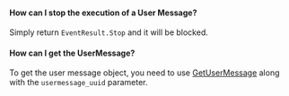#### How can I stop the execution of a User Message?
Simply return `EventResult.Stop` and it will be blocked.

#### How can I get the UserMessage?
To get the user message object, you need to use [GetUserMessage](/plugin-docs/scripting/utils/misc/getusermessage) along with the `usermessage_uuid` parameter.